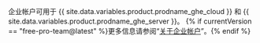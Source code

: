 企业帐户可用于 {{ site.data.variables.product.prodname_ghe_cloud }} 和 {{ site.data.variables.product.prodname_ghe_server }}。 {% if currentVersion == "free-pro-team@latest" %}更多信息请参阅“[关于企业帐户](/articles/about-enterprise-accounts)”。{% endif %}
